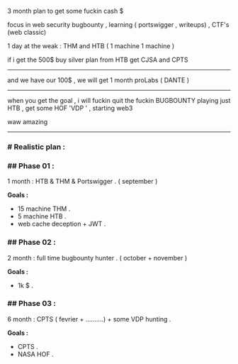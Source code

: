 3 month plan to get some fuckin cash $

focus in web security 
bugbounty , learning ( portswigger , writeups) , CTF's (web classic)

1 day at the weak : THM and HTB ( 1 machine 1 machine )

if i get the 500$
buy silver plan from HTB
get CJSA and CPTS 


---
and we have our 100$ , we will get 1 month proLabs ( DANTE )

---
when you get the goal , i will fuckin quit the fuckin BUGBOUNTY 
playing just HTB , get some HOF 'VDP ' , starting web3

waw amazing


----

### # Realistic plan : 

### ## Phase 01 : 
1 month : HTB & THM & Portswigger . ( september )

**Goals :**
- 15 machine THM .
- 5 machine HTB .
- web cache deception + JWT .

### ## Phase 02 : 
2 month : full time bugbounty hunter . ( october + november )

**Goals :**
- 1k $ .

### ## Phase 03 : 
6 month : CPTS ( fevrier + ..........) + some VDP hunting .

**Goals :**
- CPTS .
- NASA HOF .